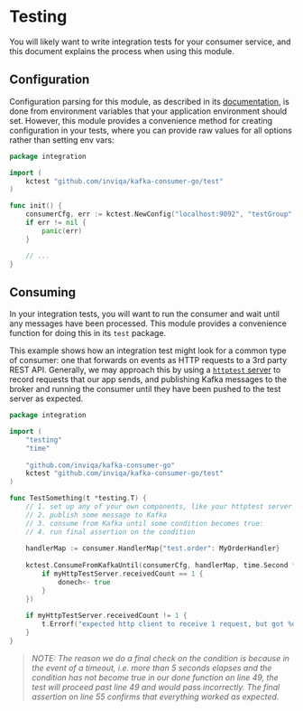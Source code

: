 # Testing

You will likely want to write integration tests for your consumer service, and this document explains the process when using this module.

## Configuration

Configuration parsing for this module, as described in its [documentation](configuration.md), is done from environment variables that your application environment should set. However, this module provides a convenience method for creating configuration in your tests, where you can provide raw values for all options rather than setting env vars:

```go
package integration

import (
	kctest "github.com/inviqa/kafka-consumer-go/test"
)

func init() {
	consumerCfg, err := kctest.NewConfig("localhost:9092", "testGroup", "test.order,test.payment", "1,2")
	if err != nil {
		panic(err)
	}

	// ...
}
```

## Consuming

In your integration tests, you will want to run the consumer and wait until any messages have been processed. This module provides a convenience function for doing this in its `test` package.

This example shows how an integration test might look for a common type of consumer: one that forwards on events as HTTP requests to a 3rd party REST API. Generally, we may approach this by using a [`httptest` server](https://pkg.go.dev/net/http/httptest#example-Server) to record requests that our app sends, and publishing Kafka messages to the broker and running the consumer until they have been pushed to the test server as expected.

```go
package integration

import (
	"testing"
	"time"
	
	"github.com/inviqa/kafka-consumer-go"
	kctest "github.com/inviqa/kafka-consumer-go/test"
)

func TestSomething(t *testing.T) {
	// 1. set up any of your own components, like your httptest server to mock your 3rd party API
	// 2. publish some message to Kafka
	// 3. consume from Kafka until some condition becomes true:
	// 4. run final assertion on the condition
	
	handlerMap := consumer.HandlerMap{"test.order": MyOrderHandler} 
	
	kctest.ConsumeFromKafkaUntil(consumerCfg, handlerMap, time.Second * 5, func(donech chan<- bool) {
		if myHttpTestServer.receivedCount == 1 {
			donech<- true
		}
	})
	
	if myHttpTestServer.receivedCount != 1 {
		t.Errorf("expected http client to receive 1 request, but got %d instead", myHttpTestServer.receivedCount)
	}
}
```

>_NOTE: The reason we do a final check on the condition is because in the event of a timeout, i.e. more than 5 seconds elapses and the condition has not become true in our done function on line 49, the test will proceed past line 49 and would pass incorrectly. The final assertion on line 55 confirms that everything worked as expected._